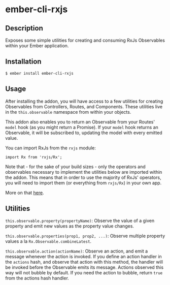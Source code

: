# ember-cli-rxjs

## Description
Exposes some simple utilities for creating and consuming RxJs Observables within your Ember application.

## Installation

```
$ ember install ember-cli-rxjs
```

## Usage

After installing the addon, you will have access to a few utilities for creating Observables from Controllers, Routes, and Components. These utilities live in the `this.observable` namespace from within your objects.

This addon also enables you to return an Observable from your Routes' `model` hook (as you might return a Promise). If your `model` hook returns an Observable, it will be subscribed to, updating the model with every emitted value.

You can import RxJs from the `rxjs` module:

```
import Rx from 'rxjs/Rx';
```

Note that - for the sake of your build sizes - only the operators and observables necessary to implement the utilities below are imported within the addon. This means that in order to use the majority of RxJs' operators, you will need to import them (or everything from ```rxjs/Rx```) in your own app.

More on that [here](https://github.com/ReactiveX/rxjs#installation-and-usage).

## Utilities

`this.observable.property(propertyName)`: Observe the value of a given property and emit new values as the property value changes.

`this.observable.properties(prop1, prop2, ...)`: Observe multiple property values a la `Rx.Observable.combineLatest`.

`this.observable.action(actionName)`: Observe an action, and emit a message whenever the action is invoked. If you define an action handler in the `actions` hash, and observe that action with this method, the handler will be invoked before the Observable emits its message. Actions observed this way will not bubble by default. If you need the action to bubble, return `true` from the actions hash handler.
